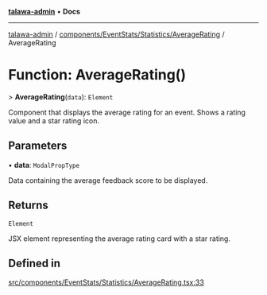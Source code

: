 [**talawa-admin**](../../../../../README.md) • **Docs**

***

[talawa-admin](../../../../../modules.md) / [components/EventStats/Statistics/AverageRating](../README.md) / AverageRating

# Function: AverageRating()

\> **AverageRating**(`data`): `Element`

Component that displays the average rating for an event.
Shows a rating value and a star rating icon.

## Parameters

• **data**: `ModalPropType`

Data containing the average feedback score to be displayed.

## Returns

`Element`

JSX element representing the average rating card with a star rating.

## Defined in

[src/components/EventStats/Statistics/AverageRating.tsx:33](https://github.com/PalisadoesFoundation/talawa-admin/blob/b465221425f3dcc638f77fbf5f1ccedb8e0dd082/src/components/EventStats/Statistics/AverageRating.tsx#L33)
